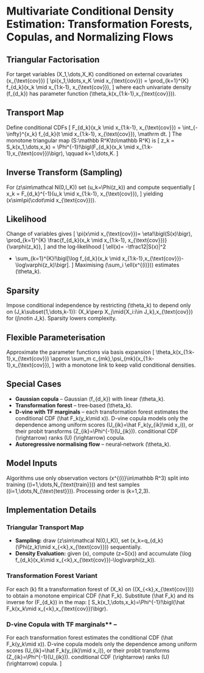 # Multivariate Conditional Density Estimation: Transformation Forests, Copulas, and Normalizing Flows

## Triangular Factorisation
For target variables \(X_1,\dots,X_K\) conditioned on external covariates \(x_{\text{cov}}\)
\[
\pi(x_1,\ldots,x_K \mid x_{\text{cov}})
  = \prod_{k=1}^{K} f_{d_k}(x_k \mid x_{1:k-1}, x_{\text{cov}}),
\]
where each univariate density \(f_{d_k}\) has parameter function \(\theta_k(x_{1:k-1},x_{\text{cov}})\).

## Transport Map
Define conditional CDFs
\[
F_{d_k}(x_k \mid x_{1:k-1}, x_{\text{cov}})
  = \int_{-\infty}^{x_k} f_{d_k}(t \mid x_{1:k-1}, x_{\text{cov}})\, \mathrm dt.
\]
The monotone triangular map \(S:\mathbb R^K\to\mathbb R^K\) is
\[
z_k = S_k(x_1,\dots,x_k) = \Phi^{-1}\!\bigl(F_{d_k}(x_k \mid x_{1:k-1},x_{\text{cov}})\bigr),
\qquad k=1,\dots,K.
\]

## Inverse Transform (Sampling)
For \(z\sim\mathcal N(0,I_K)\) set \(u_k=\Phi(z_k)\) and compute sequentially
\[
x_k = F_{d_k}^{-1}(u_k \mid x_{1:k-1}, x_{\text{cov}}),
\]
yielding \(x\sim\pi(\cdot\mid x_{\text{cov}})\).

## Likelihood
Change of variables gives
\[
\pi(x\mid x_{\text{cov}})=
  \eta\!\bigl(S(x)\bigr)\,
  \prod_{k=1}^{K}
    \frac{f_{d_k}(x_k \mid x_{1:k-1}, x_{\text{cov}})}{\varphi(z_k)},
\]
and the log‑likelihood
\[
\ell(x)=
  -\tfrac12\|S(x)\|^2
  + \sum_{k=1}^{K}\!\bigl[\log f_{d_k}(x_k \mid x_{1:k-1},x_{\text{cov}})-\log\varphi(z_k)\bigr].
\]
Maximising \(\sum_i \ell(x^{(i)})\) estimates \(\theta_k\).

## Sparsity
Impose conditional independence by restricting
\(\theta_k\) to depend only on \(J_k\subset\{1,\dots,k-1\}\):
\(X_k\perp X_j\mid\{X_i:i\in J_k\},x_{\text{cov}}\) for \(j\notin J_k\).
Sparsity lowers complexity.

## Flexible Parameterisation
Approximate the parameter functions via basis expansion
\[
\theta_k(x_{1:k-1},x_{\text{cov}})
  \approx \sum_m c_{mk}\,\psi_{mk}(x_{1:k-1},x_{\text{cov}}),
\]
with a monotone link to keep valid conditional densities.

## Special Cases
* **Gaussian copula** – Gaussian \(f_{d_k}\) with linear \(\theta_k\).
* **Transformation forest** – tree‑based \(\theta_k\).
* **D-vine with TF marginals** – each transformation forest estimates the conditional CDF \(\hat F_k(y_k\mid x)\). D-vine copula models only the dependence among uniform scores \(U_{ik}=\hat F_k(y_{ik}\mid x_i)\), or their probit transforms \(Z_{ik}=\Phi^{-1}(U_{ik})\). conditional CDF \(\rightarrow\) ranks \(U\) \(\rightarrow\) copula.
* **Autoregressive normalising flow** – neural‑network \(\theta_k\).

## Model Inputs
Algorithms use only observation vectors \(x^{(i)}\in\mathbb R^3\) split into training \((i=1,\dots,N_{\text{train}})\) and test samples \((i=1,\dots,N_{\text{test}})\). Processing order is \(k=1,2,3\).

## Implementation Details
### Triangular Transport Map
* **Sampling:** draw \(z\sim\mathcal N(0,I_K)\), set \(x_k=q_{d_k}(\Phi(z_k)\mid x_{<k},x_{\text{cov}})\) sequentially.
* **Density Evaluation:** given \(x\), compute \(z=S(x)\) and accumulate \(\log f_{d_k}(x_k\mid x_{<k},x_{\text{cov}})-\log\varphi(z_k)\).

### Transformation Forest Variant
For each \(k\) fit a transformation forest of \(X_k\) on \((X_{<k},x_{\text{cov}})\) to obtain a monotone empirical CDF \(\hat F_k\). Substitute \(\hat F_k\) and its inverse for \(F_{d_k}\) in the map:
\[
S_k(x_1,\dots,x_k)=\Phi^{-1}\!\bigl(\hat F_k(x_k\mid x_{<k},x_{\text{cov}})\bigr).

### D-vine Copula with TF marginals** – 
For each transformation forest estimates the conditional CDF \(\hat F_k(y_k\mid x)\). D-vine copula models only the dependence among uniform scores \(U_{ik}=\hat F_k(y_{ik}\mid x_i)\), or their probit transforms \(Z_{ik}=\Phi^{-1}(U_{ik})\). conditional CDF \(\rightarrow\) ranks \(U\) \(\rightarrow\) copula.
\]



